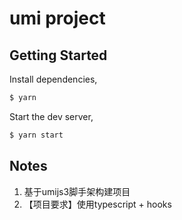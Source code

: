 # umi project

## Getting Started

Install dependencies,

```bash
$ yarn
```

Start the dev server,

```bash
$ yarn start
```

## Notes

1. 基于umijs3脚手架构建项目
2. 【项目要求】使用typescript + hooks
